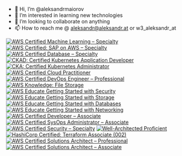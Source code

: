- 👋 Hi, I’m @aleksandrmaiorov
- 👀 I’m interested in learning new technologies
- 💞️ I’m looking to collaborate on anything
- 📫 How to reach me @ aleksandr@aleksandr.at or w3_aleksandr_at


<!--START_SECTION:badges-->
[![AWS Certified Machine Learning – Specialty](https://images.credly.com/size/110x110/images/778bde6c-ad1c-4312-ac33-2fa40d50a147/image.png)](http://www.credly.com/badges/7ef12d19-9919-4d0f-808b-d6b4bdbd6a2d "AWS Certified Machine Learning – Specialty")
[![AWS Certified: SAP on AWS – Specialty](https://images.credly.com/size/110x110/images/57bb7f6a-441f-4356-a2f1-7693227a475e/image.png)](http://www.credly.com/badges/eac354b8-4ad7-4eb7-b8a4-10315f1b55df "AWS Certified: SAP on AWS – Specialty")
[![AWS Certified Database – Specialty](https://images.credly.com/size/110x110/images/885d38e4-55c0-4c35-b4ed-694e2b26be6c/image.png)](http://www.credly.com/badges/b394c5ac-3b00-469e-9aa7-e2095a7c2f7b "AWS Certified Database – Specialty")
[![CKAD: Certified Kubernetes Application Developer](https://images.credly.com/size/110x110/images/f88d800c-5261-45c6-9515-0458e31c3e16/ckad_from_cncfsite.png)](http://www.credly.com/badges/6cde4278-0ce5-41b8-8a21-7627c47c6f22 "CKAD: Certified Kubernetes Application Developer")
[![CKA: Certified Kubernetes Administrator](https://images.credly.com/size/110x110/images/8b8ed108-e77d-4396-ac59-2504583b9d54/cka_from_cncfsite__281_29.png)](http://www.credly.com/badges/1f5c48da-9d0d-43a7-ae55-e101003eaea9 "CKA: Certified Kubernetes Administrator")
[![AWS Certified Cloud Practitioner](https://images.credly.com/size/110x110/images/00634f82-b07f-4bbd-a6bb-53de397fc3a6/image.png)](http://www.credly.com/badges/7dedea4e-bde5-43f0-a732-dbc6aa3297d1 "AWS Certified Cloud Practitioner")
[![AWS Certified DevOps Engineer – Professional](https://images.credly.com/size/110x110/images/bd31ef42-d460-493e-8503-39592aaf0458/image.png)](http://www.credly.com/badges/a6cf7e50-9917-4687-94ab-8fed08852151 "AWS Certified DevOps Engineer – Professional")
[![AWS Knowledge: File Storage](https://images.credly.com/size/110x110/images/a894153e-1762-4870-83b9-150ff294d7fb/image.png)](http://www.credly.com/badges/914090e6-7e76-4dfa-897b-64f0f0744566 "AWS Knowledge: File Storage")
[![AWS Educate Getting Started with Security](https://images.credly.com/size/110x110/images/80845928-d1f8-4549-ae9d-27676fba897e/image.png)](http://www.credly.com/badges/73b66f8c-6d7c-4a14-bc00-93e24a7e9546 "AWS Educate Getting Started with Security")
[![AWS Educate Getting Started with Storage](https://images.credly.com/size/110x110/images/5bf37709-4b69-4cdc-9edc-af7b3370d427/image.png)](http://www.credly.com/badges/93912632-f1b9-4fce-94b4-f249f8548e4f "AWS Educate Getting Started with Storage")
[![AWS Educate Getting Started with Databases](https://images.credly.com/size/110x110/images/6f135924-7645-4bd2-ab68-3bc0b49c7e27/image.png)](http://www.credly.com/badges/9e124f97-b5ed-4ef3-9747-fb2356b31e80 "AWS Educate Getting Started with Databases")
[![AWS Educate Getting Started with Networking](https://images.credly.com/size/110x110/images/979e42e2-1d32-4d21-97ea-53d991ea50fb/image.png)](http://www.credly.com/badges/aed1037a-666e-4680-b485-20bfaf23cf91 "AWS Educate Getting Started with Networking")
[![AWS Certified Developer – Associate](https://images.credly.com/size/110x110/images/b9feab85-1a43-4f6c-99a5-631b88d5461b/image.png)](http://www.credly.com/badges/199c78e1-58ba-4ee3-9cd3-c1cb19038c46 "AWS Certified Developer – Associate")
[![AWS Certified SysOps Administrator – Associate](https://images.credly.com/size/110x110/images/f0d3fbb9-bfa7-4017-9989-7bde8eaf42b1/image.png)](http://www.credly.com/badges/1d1c04b3-134d-4821-ab0c-3ea0b6004791 "AWS Certified SysOps Administrator – Associate")
[![AWS Certified Security – Specialty](https://images.credly.com/size/110x110/images/53acdae5-d69f-4dda-b650-d02ed7a50dd7/image.png)](http://www.credly.com/badges/84632e43-ff67-47f5-8929-000c079e9405 "AWS Certified Security – Specialty")
[![Well-Architected Proficient](https://images.credly.com/size/110x110/images/b870667f-00a3-48d7-b988-9c02b441b883/image.png)](http://www.credly.com/badges/df114d51-8fd4-457a-bab9-95657e43b396 "Well-Architected Proficient")
[![HashiCorp Certified: Terraform Associate (002)](https://images.credly.com/size/110x110/images/99289602-861e-4929-8277-773e63a2fa6f/image.png)](http://www.credly.com/badges/1ee957c9-d2a5-4845-b5db-88c68e563472 "HashiCorp Certified: Terraform Associate (002)")
[![AWS Certified Solutions Architect – Professional](https://images.credly.com/size/110x110/images/2d84e428-9078-49b6-a804-13c15383d0de/image.png)](http://www.credly.com/badges/b289b57c-af26-4d4c-a493-cd45b8ff987c "AWS Certified Solutions Architect – Professional")
[![AWS Certified Solutions Architect – Associate](https://images.credly.com/size/110x110/images/0e284c3f-5164-4b21-8660-0d84737941bc/image.png)](http://www.credly.com/badges/e3195886-2f2e-4163-aaf2-352570cf09cf "AWS Certified Solutions Architect – Associate")
<!--END_SECTION:badges-->




<!---
aleksandrmaiorov/aleksandrmaiorov is a ✨ special ✨ repository because its `README.md` (this file) appears on your GitHub profile.
You can click the Preview link to take a look at your changes.
Keep Working....
--->

<!--- test2 --->
<!--- Say What? Just got my CKAD Cert --->


